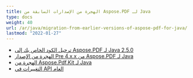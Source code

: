 ```yaml
---
title: الهجرة من الإصدارات السابقة من Aspose.PDF لـ Java
type: docs
weight: 40
url: /ar/java/migration-from-earlier-versions-of-aspose-pdf-for-java/
lastmod: "2022-01-27"
---
```


- [ترحيل الكود الخاص بك إلى Aspose.PDF لـ Java 2.5.0](/pdf/ar/java/migrating-your-code-to-aspose-pdf-for-java-2-5-0/)
- [الهجرة من الإصدار Pre 4.x.x من Aspose.PDF لـ Java](/pdf/ar/java/migration-from-pre-4-x-x-version-of-aspose-pdf-for-java/)
- [الهجرة من Aspose.Pdf.Kit لـ Java](/pdf/ar/java/migration-from-aspose-pdf-kit-for-java/)
- [التغييرات في API العام](/pdf/ar/java/public-api-changes/)